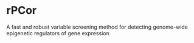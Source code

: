 # rPCor
A fast and robust variable screening method for detecting genome-wide epigenetic regulators of gene expression
